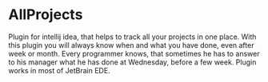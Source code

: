 # AllProjects
Plugin for intellij idea, that helps to track all your projects in one place. With this plugin you will always know when and what you have done, even after week or month. Every programmer knows, that sometimes he has to answer to his manager what he has done at Wednesday, before a few week. Plugin works in most of JetBrain EDE.